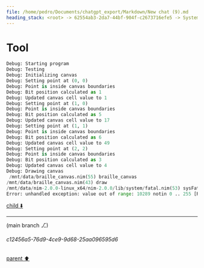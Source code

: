 ```yaml
---
file: /home/pedro/Documents/chatgpt_export/Markdown/New chat (9).md
heading_stack: <root> -> 62554ab3-2da7-44bf-904f-c2673716efe5 -> System -> 8d1d4b3c-44b1-4d04-96b3-550c080648bf -> System -> aaa24b13-f6aa-4dc9-860e-54f6ac6eea4e -> User -> f71aad2c-c170-4a64-8858-305c82518d98 -> Assistant -> 250514eb-8a60-408d-a6d4-f10333f29402 -> Tool -> 9dec960c-19d4-405f-bd56-76c7191a2b75 -> Assistant -> d30d6e7e-14cd-4e34-869d-a7993f5f3df2 -> Tool -> ef70ce7e-d235-4852-b0f4-4f4169b38653 -> Assistant -> f2385be4-7700-476e-8ea6-797a5813879a -> Tool -> f760029f-ba0a-45ac-aa6b-af62b52e9e25 -> Assistant -> a6533d90-0e2b-458e-87ec-d4d87d8e0c12 -> Assistant -> 8eccbbf6-52e2-4f7d-a6ca-b6ed3ce56644 -> Tool -> 3aa50e6b-dee1-489d-854e-d9f83ce1cae7 -> Assistant -> aaa29438-7719-492c-8768-88d0be83ed13 -> User -> ce115e2d-72e7-4e7d-8bfd-f6870442b902 -> Assistant -> 72038b2b-0138-4680-842f-4eb8c7c8ae44 -> Tool -> aaa25e37-97b9-4c3a-bb5c-30f81414dcaf -> User -> a70bc29a-c84c-4996-b2d6-32897163bc87 -> Assistant -> Braille Unicode Code Points -> Design -> 6f620879-e77c-48a2-9a11-b3fe101496db -> Assistant -> e2234903-f9d6-405c-b977-81910302362b -> Tool -> c30c6574-f794-4ea5-b1bc-0ae7313e5af5 -> Assistant -> aaa275a3-d771-4939-ad97-7c140c617bac -> User -> 9f215495-b8e7-4be0-aff8-a6ff702119c4 -> Assistant -> b5118a64-c1c9-4db2-affc-d600a9b45a2f -> Tool -> 7b79e669-153c-4877-a802-5bf908f9caf2 -> Assistant -> 73c7481f-3fa8-4931-8d5f-3fbda0300615 -> Assistant -> dca0236a-af13-4924-a2d0-80b4be68c6bc -> Tool -> ce82017c-978d-4164-bb50-353795a84b89 -> Assistant -> 76c2b5b2-3a85-4e94-92a1-05116ad22d0d -> Assistant -> cb88632d-4c9a-4606-ab68-f48a6adf0a41 -> Tool -> d1209f82-b415-422a-b783-46169e57f4ee -> Assistant -> 172c99cc-e9c6-473b-9411-ceae3d482dc6 -> Assistant -> 49a99e6a-9ee7-4132-ade4-2d035914ef94 -> Tool -> 93390dec-2190-4ffb-a9d3-4ce64ea0b903 -> Assistant -> f85fe6e6-89d2-4606-9467-40c2acf0b7a5 -> Assistant -> 2b4b6346-da71-46d2-868c-b444e560fa6a -> Tool -> cf23e02b-42db-4f11-b669-443dc8d2f2be -> Assistant -> aaa2b7ec-896f-41fd-865c-466505dfdced -> User -> f7d403c5-2b3e-43c1-ad25-ae3463e7a5cd -> Assistant -> 107a5925-b24b-4bd4-b848-fe0c2060bd37 -> Tool -> 73a3b895-f2fc-4cbd-abdd-752de68b0e43 -> Assistant -> aaa2805b-99cf-4f2c-b29a-cad4a58558c5 -> User -> 7966cc7a-fd10-4246-8aa5-317d5c8d3d57 -> Assistant -> 85caae64-501e-4eb3-83ad-e6eda0f461a0 -> Tool -> 7e419549-f771-4c8a-9e0d-bc39472f7157 -> Assistant -> aaa28228-4c77-4e11-ad12-d968fea2401c -> User -> a48b802d-7ff9-4449-89f4-2ff66d997f64 -> Assistant -> 86820a71-b357-4543-97ac-18851a405343 -> Assistant -> 9b8701c6-5705-4ab0-899d-429a4349f1e4 -> Tool -> b4d6ac2e-56b7-4b39-86fb-1b5ba79cf528 -> Assistant -> aaa287e2-a227-4e3a-b1bd-e7d9a60035e7 -> User -> c0eddc88-0e44-41a2-bcb7-63c734bc38b4 -> Assistant -> b2ce33b7-bcdc-431c-b727-d5afde1954fd -> Tool -> 2aab8b46-e631-409c-a3a1-df818044af94 -> Assistant -> aaa20d69-084d-4003-ba35-a9e03ae9000d -> User -> 42e16a95-6b7a-4ea9-91e6-624a61b6b5bd -> Assistant -> 2e951444-434c-43dc-b81c-39875a6f1618 -> Tool -> 56cafd5a-8d58-4f4d-b38e-0bceb166b772 -> Assistant -> aaa25bb4-043a-481f-9d7c-5e505f190819 -> User -> bdcf1d83-9f4a-4259-a1e2-96a3f7815dba -> Assistant -> f87c85c8-b22e-41d8-92e0-1c3e1d5b4ff4 -> Tool -> 38315672-4963-4f26-ab08-8f6a69faa81f -> Assistant -> aaa2bb72-c1e5-45f4-9683-0667c63e1137 -> User -> 989e642b-8cd2-4a44-93d7-37559f039df3 -> Assistant -> 448b3d50-8c40-4943-8e08-f8ffff047005 -> Assistant -> 4fb2fe40-b12d-44a1-bac3-db224f5b5824 -> Tool
---
```

# Tool

```python
Debug: Starting program
Debug: Testing
Debug: Initializing canvas
Debug: Setting point at (0, 0)
Debug: Point is inside canvas boundaries
Debug: Bit position calculated as 1
Debug: Updated canvas cell value to 1
Debug: Setting point at (1, 0)
Debug: Point is inside canvas boundaries
Debug: Bit position calculated as 5
Debug: Updated canvas cell value to 17
Debug: Setting point at (1, 1)
Debug: Point is inside canvas boundaries
Debug: Bit position calculated as 6
Debug: Updated canvas cell value to 49
Debug: Setting point at (2, 2)
Debug: Point is inside canvas boundaries
Debug: Bit position calculated as 3
Debug: Updated canvas cell value to 4
Debug: Drawing canvas
 /mnt/data/braille_canvas.nim(55) braille_canvas
/mnt/data/braille_canvas.nim(43) draw
/mnt/data/nim-2.0.0-linux_x64/nim-2.0.0/lib/system/fatal.nim(53) sysFatal
Error: unhandled exception: value out of range: 10289 notin 0 .. 255 [RangeDefect]


```

[child ⬇️](#c12456a5-76d9-4ce9-9d68-25aa096595d6)

---

(main branch ⎇)
###### c12456a5-76d9-4ce9-9d68-25aa096595d6
[parent ⬆️](#4fb2fe40-b12d-44a1-bac3-db224f5b5824)
